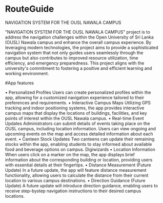 # RouteGuide
NAVIGATION SYSTEM FOR THE OUSL NAWALA CAMPUS

"NAVIGATION SYSTEM FOR THE OUSL NAWALA CAMPUS" project is to address the navigation challenges within the Open University of Sri Lanka (OUSL) Nawala campus and enhance the overall campus experience. By leveraging modern technologies, the project aims to provide a sophisticated navigation system that not only guides users seamlessly through the campus but also contributes to improved resource utilization, time efficiency, and emergency preparedness. This project aligns with the university's commitment to fostering a positive and efficient learning and working environment.

#App features

• Personalized Profiles
Users can create personalized profiles within the app, allowing for a customized
navigation experience tailored to their preferences and requirements.
• Interactive Campus Maps
Utilizing GPS tracking and indoor positioning systems, the app provides interactive
campus maps that display the locations of buildings, facilities, and key points of interest
within the OUSL Nawala campus.
• Real-time Event Updates
Administrators can submit details of events taking place on the OUSL campus,
including location information. Users can view ongoing and upcoming events on the
map and access detailed information about each event.
• Canteen Stock Updates
Two canteens can update their remaining stocks within the app, enabling students to
stay informed about available food and beverage options on campus.
Digiwizards
• Location Information
When users click on a marker on the map, the app displays brief information about the
corresponding building or location, providing users with essential details at their
fingertips.
• Distance Measurement (Future Update)
In a future update, the app will feature distance measurement functionality, allowing
users to calculate the distance from their current location to various campus
destinations.
• Direction Guidance (Future Update)
A future update will introduce direction guidance, enabling users to receive step-bystep navigation instructions to their desired campus locations.


